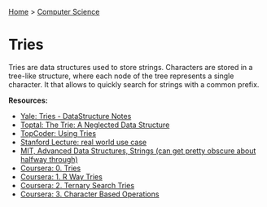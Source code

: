 [Home](../../README.md) > [Computer Science](./README.md)

# Tries

Tries are data structures used to store strings. Characters are stored in a tree-like structure, where each node of the tree represents a single character. It that allows to quickly search for strings with a common prefix.

**Resources:**
- [Yale: Tries - DataStructure Notes](http://www.cs.yale.edu/homes/aspnes/classes/223/notes.html#Tries)
- [Toptal: The Trie: A Neglected Data Structure](https://www.toptal.com/java/the-trie-a-neglected-data-structure)
- [TopCoder: Using Tries](https://www.topcoder.com/thrive/articles/Using%20Tries)
- [Stanford Lecture: real world use case](https://www.youtube.com/watch?v=TJ8SkcUSdbU)
- [MIT, Advanced Data Structures, Strings (can get pretty obscure about halfway through)](https://www.youtube.com/watch?v=NinWEPPrkDQ&index=16&list=PLUl4u3cNGP61hsJNdULdudlRL493b-XZf)
- [Coursera: 0. Tries](https://www.coursera.org/learn/algorithms-part2/home/week/4)
- [Coursera: 1. R Way Tries](https://www.coursera.org/learn/algorithms-part2/lecture/CPVdr/r-way-tries)
- [Coursera: 2. Ternary Search Tries](https://www.coursera.org/learn/algorithms-part2/lecture/yQM8K/ternary-search-tries)
- [Coursera: 3. Character Based Operations](https://www.coursera.org/learn/algorithms-part2/lecture/jwNmV/character-based-operations)
